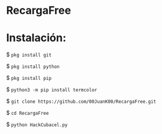 # RecargaFree

# Instalación:

$ `pkg install git`

$ `pkg install python`

$ `pkg install pip`

$ `python3 -m pip install termcolor`

$ `git clone https://github.com/00JuanK00/RecargaFree.git`

$ `cd RecargaFree`

$ `python HackCubacel.py`
